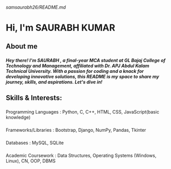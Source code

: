 <h6 align="left">samsaurabh26/README.md</h6>

###

<h1 align="left">Hi, I'm SAURABH KUMAR</h1>

###

<h2 align="left">About me</h2>

###

<h5 align="left">Hey there! I'm SAURABH , a final-year MCA student at GL Bajaj College of Technology and Management, affiliated with Dr. APJ Abdul Kalam Technical University. With a passion for coding and a knack for developing innovative solutions, this README is my space to share my journey, skills, and aspirations. Let's dive in!</h5>

###

<h2 align="left">Skills & Interests:</h2>

###

<div align="left">
</div>

###

<p align="left">Programming Languages : Python, C, C++, HTML, CSS, JavaScript(basic knowledge)</p>

###

<p align="left">Frameworks/Libraries : Bootstrap, Django, NumPy, Pandas, Tkinter</p>

###

<p align="left">Databases : MySQL, SQLite</p>

###

<p align="left">Academic Coursework : Data Structures, Operating Systems (Windows, Linux), CN, OOP, DBMS</p>

###
